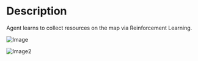 # Description
Agent learns to collect resources on the map via Reinforcement Learning.

![Image](https://i.imgur.com/GvtmdjE.png)

![Image2](https://i.imgur.com/5u3to8C.png)
